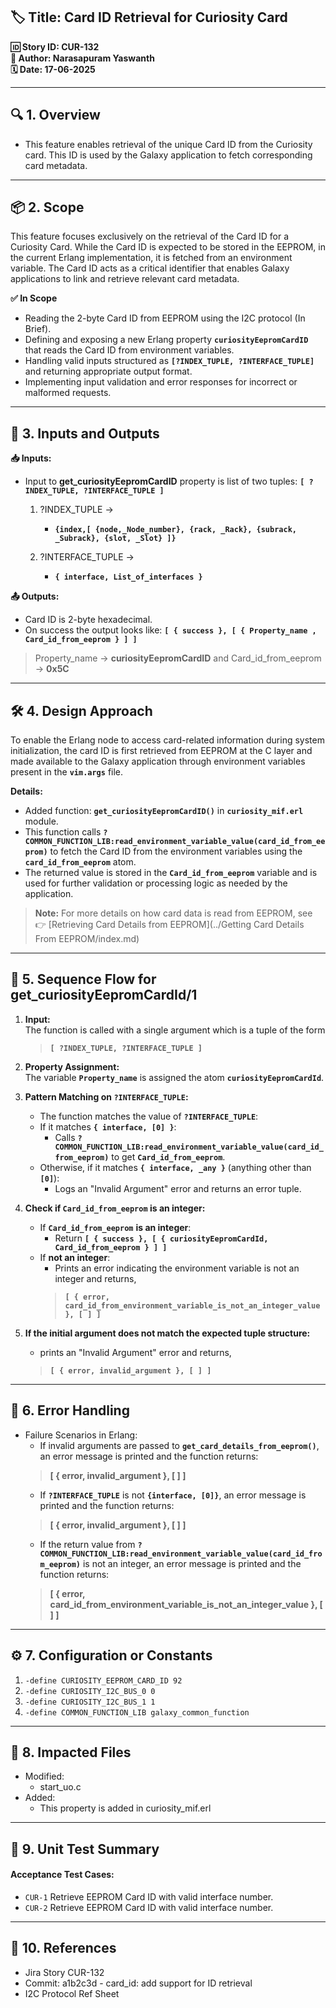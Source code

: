 ## **🏷️ Title: Card ID Retrieval for Curiosity Card** 

**🆔 Story ID: CUR-132**  
**👤 Author: Narasapuram Yaswanth**   
**🗓️ Date: 17-06-2025**

---

## 🔍 1. Overview
- This feature enables retrieval of the unique Card ID from the Curiosity card. This ID is used by the Galaxy application to fetch corresponding card metadata.

---

## 📦 2. Scope

This feature focuses exclusively on the retrieval of the Card ID for a Curiosity Card. While the Card ID is expected to be stored in the EEPROM, in the current Erlang implementation, it is fetched from an environment variable. The Card ID acts as a critical identifier that enables Galaxy applications to link and retrieve relevant card metadata.

**✅ In Scope**

- Reading the 2-byte Card ID from EEPROM using the I2C protocol (In Brief).
- Defining and exposing a new Erlang property **`curiosityEepromCardID`** that reads the Card ID from environment variables.
- Handling valid inputs structured as **`[?INDEX_TUPLE, ?INTERFACE_TUPLE]`** and returning appropriate output format.
- Implementing input validation and error responses for incorrect or malformed requests.

---

## 🔁 3. Inputs and Outputs

**📥 Inputs:**

- Input to **get_curiosityEepromCardID** property is list of two tuples: **`[ ?INDEX_TUPLE, ?INTERFACE_TUPLE ]`**
    1. ?INDEX_TUPLE ->
        - **`{index,[ {node,_Node_number}, {rack, _Rack}, {subrack, _Subrack}, {slot, _Slot} ]}`**

    2. ?INTERFACE_TUPLE ->
        - **`{ interface, List_of_interfaces }`**

**📤 Outputs:**

- Card ID is 2-byte hexadecimal.
- On success the output looks like: **`[ { success }, [ { Property_name , Card_id_from_eeprom } ] ]`**

> Property_name -> **curiosityEepromCardID** and Card_id_from_eeprom -> **0x5C**

---

## 🛠️ 4. Design Approach

To enable the Erlang node to access card-related information during system initialization, the card ID is first retrieved from EEPROM at the C layer and made available to the Galaxy application through environment variables present in the **`vim.args`** file.

**Details:**

- Added function: **`get_curiosityEepromCardID()`** in **`curiosity_mif.erl`** module.
- This function calls **`?COMMON_FUNCTION_LIB:read_environment_variable_value(card_id_from_eeprom)`** to fetch the Card ID from the environment variables using the **`card_id_from_eeprom`** atom.
- The returned value is stored in the **`Card_id_from_eeprom`** variable and is used for further validation or processing logic as needed by the application.

> **Note:** For more details on how card data is read from EEPROM, see  
👉 [Retrieving Card Details from EEPROM](../Getting Card Details From EEPROM/index.md)

---

## 🔄 5. Sequence Flow for get_curiosityEepromCardId/1
   
1. **Input:**  
  The function is called with a single argument which is a tuple of the form  
   > **`[ ?INDEX_TUPLE, ?INTERFACE_TUPLE ]`**

2. **Property Assignment:**  
  The variable **`Property_name`** is assigned the atom **`curiosityEepromCardId`**.

3. **Pattern Matching on `?INTERFACE_TUPLE`:**  
    - The function matches the value of **`?INTERFACE_TUPLE`**:
    - If it matches **`{ interface, [0] }`**:
        - Calls **`?COMMON_FUNCTION_LIB:read_environment_variable_value(card_id_from_eeprom)`** to get **`Card_id_from_eeprom`**.
    - Otherwise, if it matches **`{ interface, _any }`** (anything other than **`[0]`**):
        - Logs an "Invalid Argument" error and returns an error tuple.

4. **Check if `Card_id_from_eeprom` is an integer:**
    - If **`Card_id_from_eeprom`** **is an integer**:
        - Return **`[ { success }, [ { curiosityEepromCardId, Card_id_from_eeprom } ] ]`**
    - If **not an integer**:
        - Prints an error indicating the environment variable is not an integer and returns,
        > **`[ { error, card_id_from_environment_variable_is_not_an_integer_value }, [ ] ]`**

5. **If the initial argument does not match the expected tuple structure:**  
    - prints an "Invalid Argument" error and returns,
    > **`[ { error, invalid_argument }, [ ] ]`**

---

## 🚨 6. Error Handling

- Failure Scenarios in Erlang:
    - If invalid arguments are passed to **`get_card_details_from_eeprom()`**, an error message is printed and the function returns:
    > **[ { error, invalid_argument }, [ ] ]**
    - If **`?INTERFACE_TUPLE`** is not **`{interface, [0]}`**, an error message is printed and the function returns:
    > **[ { error, invalid_argument }, [ ] ]**
    - If the return value from **`?COMMON_FUNCTION_LIB:read_environment_variable_value(card_id_from_eeprom)`** is not an integer, an error message is printed and the function returns:
    > **[ { error, card_id_from_environment_variable_is_not_an_integer_value }, [ ] ]**

---

## ⚙️ 7. Configuration or Constants

1. `-define CURIOSITY_EEPROM_CARD_ID 92`
2. `-define CURIOSITY_I2C_BUS_0 0`
3. `-define CURIOSITY_I2C_BUS_1 1`
4. `-define COMMON_FUNCTION_LIB galaxy_common_function`

---

## 📂 8. Impacted Files

- Modified:
    - start_uo.c
- Added:
    - This property is added in curiosity_mif.erl

---

## 🧪 9. Unit Test Summary

#### Acceptance Test Cases:

- `CUR-1` Retrieve EEPROM Card ID with valid interface number.
- `CUR-2` Retrieve EEPROM Card ID with valid interface number.

---

## 🔗 10. References

- Jira Story CUR-132​
- Commit: a1b2c3d - card_id: add support for ID retrieval​
- I2C Protocol Ref Sheet​ 

